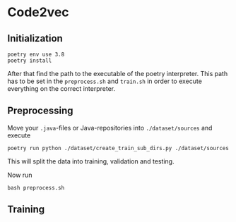 # Code2vec

## Initialization
 ```
 poetry env use 3.8
 poetry install
 ```

After that find the path to the executable of the poetry interpreter. This path has to be set in the `preprocess.sh` and
`train.sh` in order to execute everything on the correct interpreter.

## Preprocessing
Move your `.java`-files or Java-repositories into `./dataset/sources` and execute 
```
poetry run python ./dataset/create_train_sub_dirs.py ./dataset/sources
```
This will split the data into training, validation and testing.

Now run 
```
bash preprocess.sh
```

## Training


